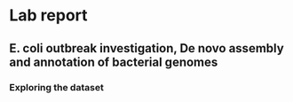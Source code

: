# Lab report
## E. coli outbreak investigation, De novo assembly and annotation of bacterial genomes

### Exploring the dataset
